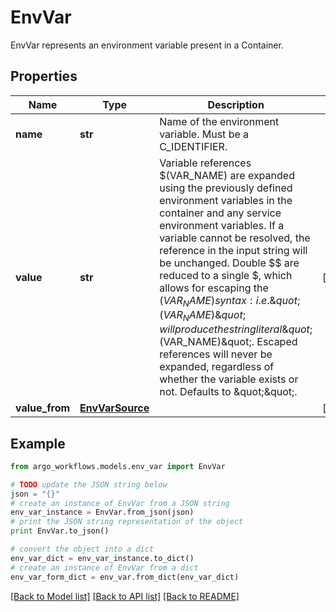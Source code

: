 # EnvVar

EnvVar represents an environment variable present in a Container.

## Properties

Name | Type | Description | Notes
------------ | ------------- | ------------- | -------------
**name** | **str** | Name of the environment variable. Must be a C_IDENTIFIER. | 
**value** | **str** | Variable references $(VAR_NAME) are expanded using the previously defined environment variables in the container and any service environment variables. If a variable cannot be resolved, the reference in the input string will be unchanged. Double $$ are reduced to a single $, which allows for escaping the $(VAR_NAME) syntax: i.e. \&quot;$$(VAR_NAME)\&quot; will produce the string literal \&quot;$(VAR_NAME)\&quot;. Escaped references will never be expanded, regardless of whether the variable exists or not. Defaults to \&quot;\&quot;. | [optional] 
**value_from** | [**EnvVarSource**](EnvVarSource.md) |  | [optional] 

## Example

```python
from argo_workflows.models.env_var import EnvVar

# TODO update the JSON string below
json = "{}"
# create an instance of EnvVar from a JSON string
env_var_instance = EnvVar.from_json(json)
# print the JSON string representation of the object
print EnvVar.to_json()

# convert the object into a dict
env_var_dict = env_var_instance.to_dict()
# create an instance of EnvVar from a dict
env_var_form_dict = env_var.from_dict(env_var_dict)
```
[[Back to Model list]](../README.md#documentation-for-models) [[Back to API list]](../README.md#documentation-for-api-endpoints) [[Back to README]](../README.md)


